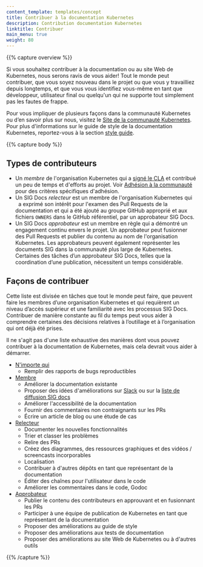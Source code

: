 ```yaml
---
content_template: templates/concept
title: Contribuer à la documentation Kubernetes
description: Contribution documentation Kubernetes
linktitle: Contribuer
main_menu: true
weight: 80
---
```


{{% capture overview %}}

Si vous souhaitez contribuer à la documentation ou au site Web de Kubernetes, nous serons ravis de vous aider!
Tout le monde peut contribuer, que vous soyez nouveau dans le projet ou que vous y travailliez depuis longtemps, et que vous vous identifiez vous-même en tant que développeur, utilisateur final ou quelqu'un qui ne supporte tout simplement pas les fautes de frappe.

Pour vous impliquer de plusieurs façons dans la communauté Kubernetes ou d’en savoir plus sur nous, visitez le [Site de la communauté Kubernetes](/community/).
Pour plus d'informations sur le guide de style de la documentation Kubernetes, reportez-vous à la section [style guide](/docs/contribute/style/style-guide/).

{{% capture body %}}

## Types de contributeurs

- Un _membre_ de l'organisation Kubernetes qui a [signé le CLA](/docs/contribute/start#sign-the-cla) et contribué un peu de temps et d'efforts au projet.
  Voir [Adhésion à la communauté](https://github.com/kubernetes/community/blob/master/community-membership.md) pour des critères spécifiques d'adhésion.
- Un SIG Docs _relecteur_ est un membre de l'organisation Kubernetes qui
  a exprimé son intérêt pour l'examen des Pull Requests de la documentation et qui a été ajouté au groupe GitHub approprié et aux fichiers `OWNERS` dans le GitHub référentiel, par un approbateur SIG Docs.
- Un SIG Docs _approbateur_ est un membre en règle qui a démontré un engagement continu envers le projet.
  Un approbateur peut fusionner des Pull Requests et publier du contenu au nom de l'organisation Kubernetes.
  Les approbateurs peuvent également représenter les documents SIG dans la communauté plus large de Kubernetes.
  Certaines des tâches d’un approbateur SIG Docs, telles que la coordination d’une publication, nécessitent un temps considérable.

## Façons de contribuer

Cette liste est divisée en tâches que tout le monde peut faire, que peuvent faire les membres d’une organisation Kubernetes et qui requièrent un niveau d’accès supérieur et une familiarité avec les processus SIG Docs.
Contribuer de manière constante au fil du temps peut vous aider à comprendre certaines des décisions relatives à l’outillage et à l’organisation qui ont déjà été prises.

Il ne s'agit pas d'une liste exhaustive des manières dont vous pouvez contribuer à la documentation de Kubernetes, mais cela devrait vous aider à démarrer.

- [N'importe qui](/docs/contribute/start/)
  - Remplir des rapports de bugs reproductibles
- [Membre](/docs/contribute/start/)
  - Améliorer la documentation existante
  - Proposer des idées d'améliorations sur [Slack](http://slack.k8s.io/) ou sur la [liste de diffusion SIG docs](https://groups.google.com/forum/#!forum/kubernetes-sig-docs)
  - Améliorer l'accessibilité de la documentation
  - Fournir des commentaires non contraignants sur les PRs
  - Écrire un article de blog ou une étude de cas
- [Relecteur](/docs/contribute/intermediate/)
  - Documenter les nouvelles fonctionnalités
  - Trier et classer les problèmes
  - Relire des PRs
  - Créez des diagrammes, des ressources graphiques et des vidéos / screencasts incorporables
  - Localisation
  - Contribuer à d'autres dépôts en tant que représentant de la documentation
  - Éditer des chaînes pour l'utilisateur dans le code
  - Améliorer les commentaires dans le code, Godoc
- [Approbateur](/docs/contribute/advanced/)
  - Publier le contenu des contributeurs en approuvant et en fusionnant les PRs
  - Participer à une équipe de publication de Kubernetes en tant que représentant de la documentation
  - Proposer des améliorations au guide de style
  - Proposer des améliorations aux tests de documentation
  - Proposer des améliorations au site Web de Kubernetes ou à d'autres outils

{{% /capture %}}
